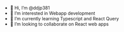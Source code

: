 - 👋 Hi, I’m @ddjp381
- 👀 I’m interested in Webapp development
- 🌱 I’m currently learning Typescript and React Query
- 💞️ I’m looking to collaborate on React web apps

<!---
ddjp381/ddjp381 is a ✨ special ✨ repository because its `README.md` (this file) appears on your GitHub profile.
You can click the Preview link to take a look at your changes.
--->
